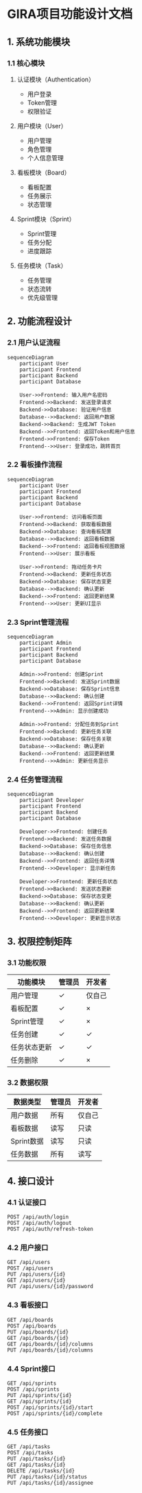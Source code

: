 # GIRA项目功能设计文档

## 1. 系统功能模块

### 1.1 核心模块
1. 认证模块（Authentication）
   - 用户登录
   - Token管理
   - 权限验证

2. 用户模块（User）
   - 用户管理
   - 角色管理
   - 个人信息管理

3. 看板模块（Board）
   - 看板配置
   - 任务展示
   - 状态管理

4. Sprint模块（Sprint）
   - Sprint管理
   - 任务分配
   - 进度跟踪

5. 任务模块（Task）
   - 任务管理
   - 状态流转
   - 优先级管理

## 2. 功能流程设计

### 2.1 用户认证流程
```mermaid
sequenceDiagram
    participant User
    participant Frontend
    participant Backend
    participant Database
    
    User->>Frontend: 输入用户名密码
    Frontend->>Backend: 发送登录请求
    Backend->>Database: 验证用户信息
    Database-->>Backend: 返回用户数据
    Backend->>Backend: 生成JWT Token
    Backend-->>Frontend: 返回Token和用户信息
    Frontend->>Frontend: 保存Token
    Frontend-->>User: 登录成功，跳转首页
```

### 2.2 看板操作流程
```mermaid
sequenceDiagram
    participant User
    participant Frontend
    participant Backend
    participant Database
    
    User->>Frontend: 访问看板页面
    Frontend->>Backend: 获取看板数据
    Backend->>Database: 查询看板配置
    Database-->>Backend: 返回看板数据
    Backend-->>Frontend: 返回看板视图数据
    Frontend-->>User: 展示看板
    
    User->>Frontend: 拖动任务卡片
    Frontend->>Backend: 更新任务状态
    Backend->>Database: 保存状态变更
    Database-->>Backend: 确认更新
    Backend-->>Frontend: 返回更新结果
    Frontend-->>User: 更新UI显示
```

### 2.3 Sprint管理流程
```mermaid
sequenceDiagram
    participant Admin
    participant Frontend
    participant Backend
    participant Database
    
    Admin->>Frontend: 创建Sprint
    Frontend->>Backend: 发送Sprint数据
    Backend->>Database: 保存Sprint信息
    Database-->>Backend: 确认创建
    Backend-->>Frontend: 返回Sprint详情
    Frontend-->>Admin: 显示创建成功
    
    Admin->>Frontend: 分配任务到Sprint
    Frontend->>Backend: 更新任务关联
    Backend->>Database: 保存任务关联
    Database-->>Backend: 确认更新
    Backend-->>Frontend: 返回更新结果
    Frontend-->>Admin: 更新任务显示
```

### 2.4 任务管理流程
```mermaid
sequenceDiagram
    participant Developer
    participant Frontend
    participant Backend
    participant Database
    
    Developer->>Frontend: 创建任务
    Frontend->>Backend: 发送任务数据
    Backend->>Database: 保存任务信息
    Database-->>Backend: 确认创建
    Backend-->>Frontend: 返回任务详情
    Frontend-->>Developer: 显示新任务
    
    Developer->>Frontend: 更新任务状态
    Frontend->>Backend: 发送状态更新
    Backend->>Database: 保存状态变更
    Database-->>Backend: 确认更新
    Backend-->>Frontend: 返回更新结果
    Frontend-->>Developer: 更新显示状态
```

## 3. 权限控制矩阵

### 3.1 功能权限
| 功能模块 | 管理员 | 开发者 |
|---------|--------|--------|
| 用户管理 | ✓ | 仅自己 |
| 看板配置 | ✓ | × |
| Sprint管理 | ✓ | × |
| 任务创建 | ✓ | ✓ |
| 任务状态更新 | ✓ | ✓ |
| 任务删除 | ✓ | × |

### 3.2 数据权限
| 数据类型 | 管理员 | 开发者 |
|---------|--------|--------|
| 用户数据 | 所有 | 仅自己 |
| 看板数据 | 读写 | 只读 |
| Sprint数据 | 读写 | 只读 |
| 任务数据 | 所有 | 读写 |

## 4. 接口设计

### 4.1 认证接口
```
POST /api/auth/login
POST /api/auth/logout
POST /api/auth/refresh-token
```

### 4.2 用户接口
```
GET /api/users
POST /api/users
PUT /api/users/{id}
GET /api/users/{id}
PUT /api/users/{id}/password
```

### 4.3 看板接口
```
GET /api/boards
POST /api/boards
PUT /api/boards/{id}
GET /api/boards/{id}
GET /api/boards/{id}/columns
PUT /api/boards/{id}/columns
```

### 4.4 Sprint接口
```
GET /api/sprints
POST /api/sprints
PUT /api/sprints/{id}
GET /api/sprints/{id}
POST /api/sprints/{id}/start
POST /api/sprints/{id}/complete
```

### 4.5 任务接口
```
GET /api/tasks
POST /api/tasks
PUT /api/tasks/{id}
GET /api/tasks/{id}
DELETE /api/tasks/{id}
PUT /api/tasks/{id}/status
PUT /api/tasks/{id}/assignee
``` 